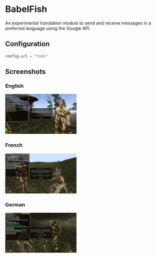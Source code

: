 # BabelFish

An experimental translation module to send and receive messages in a preferred language using the Google API.

## Configuration

```Lua
config.url = "todo"
```

## Screenshots

### English
[![English](screenshots/screenshot-english-tn.jpg)](screenshots/screenshot-english.jpg?raw=true "English")

### French
[![French](screenshots/screenshot-french-tn.jpg)](screenshots/screenshot-french.jpg?raw=true "French")

### German
[![German](screenshots/screenshot-german-tn.jpg)](screenshots/screenshot-german.jpg?raw=true "German")
